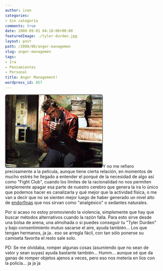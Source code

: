 ```yaml
---
author: ivan
categories:
- Sin categoría
comments: true
date: 2008-09-01 04:18:00+00:00
featuredImage: ./tyler-durden.jpg
layout: post
path: /2008/08/anger-managemen
slug: anger-managemen
tags:
- Ira
- Pensamientos
- Personal
title: Anger Management!
wordpress_id: 857
---
```


[![](./tyler-durden.jpg)](https://3.bp.blogspot.com/_T2UWuNJg3dQ/SLsoXc_sK8I/AAAAAAAAA18/SrWOtsH3qfc/s1600-h/tyler-durden.jpg)Y no me refiero precisamente a la película, aunque tiene cierta relación, en momentos de mucho estrés he llegado a entender el porqué de la necesidad de algo así como "Fight Club", cuando los límites de la racionalidad no nos permiten simplemente apagar esa parte de nuestro cerebro que genera la ira lo único que podemos hacer es canalizarla y qué mejor que la actividad física, o me van a decir que no se sienten mejor luego de haber generado un nivel alto de [endorfinas](http://es.wikipedia.org/wiki/Beta-Endorfina) que nos sirvan como "analgésico" o sedantes naturales.

Por si acaso no estoy promoviendo la violencia, simplemente que hay que buscar métodos alternativos cuando la razón falla. Para esto sirve desde una bolsa de arena, una almohada o si puedes conseguir tu "Tyler Durden" y bajo consentimiento mutuo sacarse el aire, ayuda también... Los que tengan hermanos, ja ja.. eso se arregla fácil, con tan sólo ponerse su camiseta favorita el resto sale solo.

PD: Se me olvidaba, romper algunas cosas (asumiendo que no sean de valor y sean suyas) ayuda bastante también... Humm... aunque sé que da ganas de romper objetos ajenos a veces, pero eso nos metería en líos con la policía... ja ja ja
